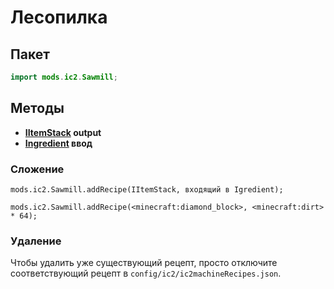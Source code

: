 # Лесопилка

## Пакет

```java
import mods.ic2.Sawmill;
```

## Методы

- **[IItemStack](/Vanilla/Items/IItemStack/) output**
- **[Ingredient](/Vanilla/Variable_Types/IIngredient/) ввод**

### Сложение

```zenscript
mods.ic2.Sawmill.addRecipe(IItemStack, входящий в Igredient);

mods.ic2.Sawmill.addRecipe(<minecraft:diamond_block>, <minecraft:dirt> * 64);
```

### Удаление

Чтобы удалить уже существующий рецепт, просто отключите соответствующий рецепт в `config/ic2/ic2machineRecipes.json`.